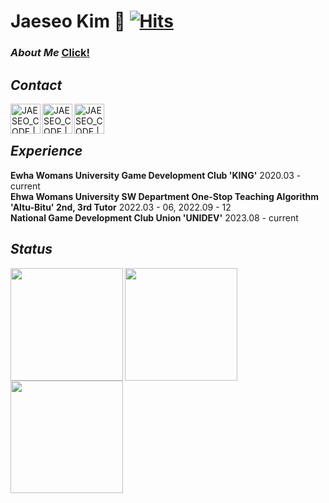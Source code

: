 # Jaeseo Kim 🥑 [![Hits](https://hits.seeyoufarm.com/api/count/incr/badge.svg?url=https%3A%2F%2Fgithub.com%2Fjaeseo222&count_bg=%2379C83D&title_bg=%23555555&icon=&icon_color=%23E7E7E7&title=hits&edge_flat=false)](https://hits.seeyoufarm.com)

### _About Me_ [Click!](https://about-jaeseo.notion.site/b815d460d2314d4fa67fb3466dfcab84?pvs=74)

## _Contact_

[<img align="left"  alt="JAESEO_CODE | Email" width="48px" src="https://github.com/jaeseo222/jaeseo222/assets/68185825/227d5403-e175-48a2-a212-d9944fbada53">][email]
[<img align="left"  alt="JAESEO_CODE | Blog" width="48px" src="https://github.com/jaeseo222/jaeseo222/assets/68185825/64ce4415-497f-4635-84af-722e8aa02a98">][blog]
[<img align="left" alt="JAESEO_CODE | Instagram" width="48px" src="https://github.com/jaeseo222/jaeseo222/assets/68185825/c462433a-250d-49a6-9edd-6c04e1f99d50" />][instagram]

[email]: mailto:jaeseokim.dev@gmail.com
[blog]: https://avoc-o-d.tistory.com/
[instagram]: https://www.instagram.com/jaeseo_rrr


</br>
</br>

## _Experience_

**Ewha Womans University Game Development Club 'KING'** 2020.03 - current</br>
**Ehwa Womans University SW Department One-Stop Teaching Algorithm 'Altu-Bitu' 2nd, 3rd Tutor** 2022.03 - 06, 2022.09 - 12</br>
**National Game Development Club Union 'UNIDEV'** 2023.08 - current


## _Status_
<a href="https://github.com/jaeseo222"> <img align="left" style="height:180px" src="https://github-readme-stats.vercel.app/api?username=jaeseo222&theme=merko" /></a>
<a href="https://github.com/jaeseo222"> <img align="left" style="height:180px" src="https://github-readme-stats.vercel.app/api/top-langs/?username=jaeseo222&layout=compact&theme=merko&hide_border=true" /></a>
<a href="https://github.com/jaeseo222"> <img align="left" style="height:180px" src="http://mazassumnida.wtf/api/generate_badge?boj=jaeserrr" /></a>
